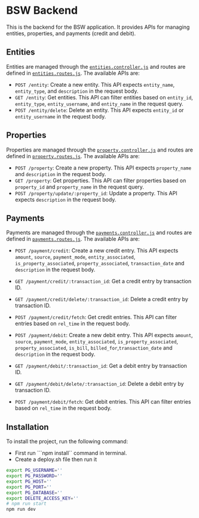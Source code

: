 # BSW Backend

This is the backend for the BSW application. It provides APIs for managing entities, properties, and payments (credit and debit).

## Entities

Entities are managed through the [`entities.controller.js`](bsw-backend/src/controllers/entities.controller.js) and routes are defined in [`entities.routes.js`](bsw-backend/src/routes/entities.routes.js). The available APIs are:

- `POST /entity`: Create a new entity. This API expects `entity_name`, `entity_type`, and `description` in the request body.
- `GET /entity`: Get entities. This API can filter entities based on `entity_id`, `entity_type`, `entity_username`, and `entity_name` in the request query.
- `POST /entity/delete`: Delete an entity. This API expects `entity_id` or `entity_username` in the request body.

## Properties

Properties are managed through the [`property.controller.js`](bsw-backend/src/controllers/property.controller.js) and routes are defined in [`property.routes.js`](bsw-backend/src/routes/property.routes.js). The available APIs are:

- `POST /property`: Create a new property. This API expects `property_name` and `description` in the request body.
- `GET /property`: Get properties. This API can filter properties based on `property_id` and `property_name` in the request query.
- `POST /property/update/:property_id`: Update a property. This API expects `description` in the request body.

## Payments

Payments are managed through the [`payments.controller.js`](bsw-backend/src/controllers/payments.controller.js) and routes are defined in [`payments.routes.js`](bsw-backend/src/routes/payments.routes.js). The available APIs are:

- `POST /payment/credit`: Create a new credit entry. This API expects `amount`, `source`, `payment_mode`, `entity_associated`, `is_property_associated`, `property_associated`, `transaction_date` and `description` in the request body.
- `GET /payment/credit/:transaction_id`: Get a credit entry by transaction ID.
- `GET /payment/credit/delete/:transaction_id`: Delete a credit entry by transaction ID.
- `POST /payment/credit/fetch`: Get credit entries. This API can filter entries based on `rel_time` in the request body.

- `POST /payment/debit`: Create a new debit entry. This API expects `amount`, `source`, `payment_mode`, `entity_associated`, `is_property_associated`, `property_associated`, `is_bill`, `billed_for`,`transaction_date` and `description` in the request body.
- `GET /payment/debit/:transaction_id`: Get a debit entry by transaction ID.
- `GET /payment/debit/delete/:transaction_id`: Delete a debit entry by transaction ID.
- `POST /payment/debit/fetch`: Get debit entries. This API can filter entries based on `rel_time` in the request body.

## Installation

To install the project, run the following command:
- First run ```npm install`` command in terminal.
- Create a deploy.sh file then run it

```sh
export PG_USERNAME=''
export PG_PASSWORD=''
export PG_HOST=''
export PG_PORT=''
export PG_DATABASE=''
export DELETE_ACCESS_KEY=''
# npm run start
npm run dev